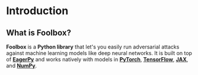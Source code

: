# Introduction

## What is Foolbox?

**Foolbox** is a **Python library** that let's you easily run adversarial attacks against machine learning models like deep neural networks. It is built on top of [**EagerPy**](https://eagerpy.jonasrauber.de) and works natively with models in [**PyTorch**](https://pytorch.org), [**TensorFlow**](https://www.tensorflow.org), [**JAX**](https://github.com/google/jax), and [**NumPy**](https://numpy.org).
